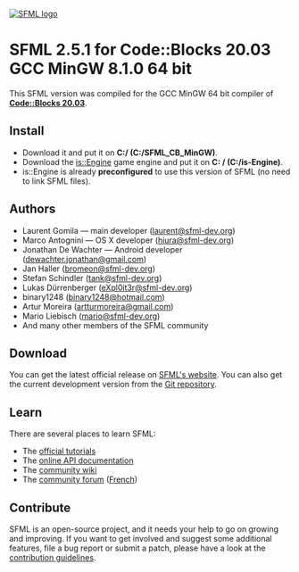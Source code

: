 [![SFML logo](https://www.sfml-dev.org/images/logo.png)](https://www.sfml-dev.org)

# SFML 2.5.1 for Code::Blocks 20.03 GCC MinGW 8.1.0 64 bit

This SFML version was compiled for the GCC MinGW 64 bit compiler of 
**[Code::Blocks 20.03](https://sourceforge.net/projects/codeblocks/files/Binaries/20.03/Windows/codeblocks-20.03mingw-setup.exe/download)**.

## Install
- Download it and put it on **C:/ (C:/SFML_CB_MinGW)**.
- Download the [is::Engine](https://github.com/Is-Daouda/is-Engine) game engine and put it on **C: / (C:/is-Engine)**.
- is::Engine is already **preconfigured** to use this version of SFML (no need to link SFML files).

## Authors

  - Laurent Gomila — main developer (laurent@sfml-dev.org)
  - Marco Antognini — OS X developer (hiura@sfml-dev.org)
  - Jonathan De Wachter — Android developer (dewachter.jonathan@gmail.com)
  - Jan Haller (bromeon@sfml-dev.org)
  - Stefan Schindler (tank@sfml-dev.org)
  - Lukas Dürrenberger (eXpl0it3r@sfml-dev.org)
  - binary1248 (binary1248@hotmail.com)
  - Artur Moreira (artturmoreira@gmail.com)
  - Mario Liebisch (mario@sfml-dev.org)
  - And many other members of the SFML community

## Download

You can get the latest official release on [SFML's website](https://www.sfml-dev.org/download.php). You can also get the current development version from the [Git repository](https://github.com/SFML/SFML).

## Learn

There are several places to learn SFML:

  * The [official tutorials](https://www.sfml-dev.org/tutorials/)
  * The [online API documentation](https://www.sfml-dev.org/documentation/)
  * The [community wiki](https://github.com/SFML/SFML/wiki/)
  * The [community forum](https://en.sfml-dev.org/forums/) ([French](https://fr.sfml-dev.org/forums/))

## Contribute

SFML is an open-source project, and it needs your help to go on growing and improving. If you want to get involved and suggest some additional features, file a bug report or submit a patch, please have a look at the [contribution guidelines](https://www.sfml-dev.org/contribute.php).
